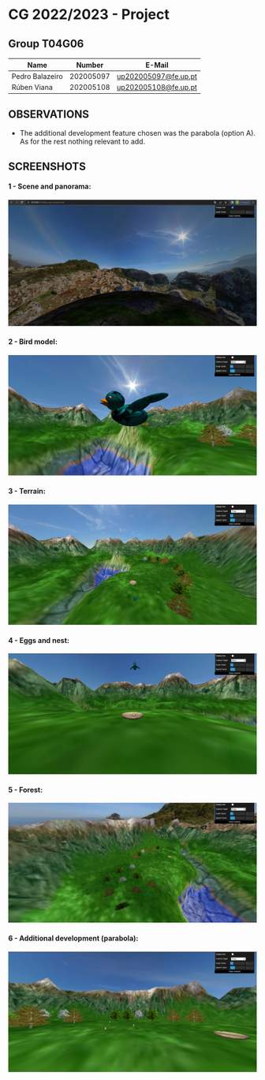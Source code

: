 # CG 2022/2023 - Project

## Group T04G06
| Name             | Number    | E-Mail               |
| ---------------- | --------- | -------------------- |
| Pedro Balazeiro  | 202005097 | up202005097@fe.up.pt |
| Rúben Viana      | 202005108 | up202005108@fe.up.pt |

## OBSERVATIONS

- The additional development feature chosen was the parabola (option A). As for the rest nothing relevant to add.

## SCREENSHOTS

#### **1 - Scene and panorama:**
![screenshot1](screenshots/project-t04g06-1.png "Scene and panorama")

#### **2 - Bird model:**
![screenshot2](screenshots/project-t04g06-2.png "Bird model")

#### **3 - Terrain:**
![screenshot3](screenshots/project-t04g06-3.png "Terrain")

#### **4 - Eggs and nest:**
![screenshot4](screenshots/project-t04g06-4.png "Eggs and nest")

#### **5 - Forest:**
![screenshot5](screenshots/project-t04g06-5.png "Forest")

#### **6 - Additional development (parabola):**
![screenshot6](screenshots/project-t04g06-6.png "Additional development (parabola)")
